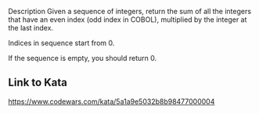 Description
Given a sequence of integers, return the sum of all the integers that have an even index (odd index in COBOL), multiplied by the integer at the last index.

Indices in sequence start from 0.

If the sequence is empty, you should return 0.

## Link to Kata
https://www.codewars.com/kata/5a1a9e5032b8b98477000004